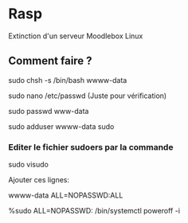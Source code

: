 # Rasp
Extinction d'un serveur Moodlebox Linux


## Comment faire ?

sudo chsh -s /bin/bash wwww-data

sudo nano /etc/passwd (Juste pour vérification)

sudo passwd www-data

sudo adduser wwww-data sudo


### Editer le fichier sudoers par la commande

sudo visudo

Ajouter ces lignes:

wwww-data   ALL=NOPASSWD:ALL

%sudo   ALL=NOPASSWD: /bin/systemctl poweroff -i

